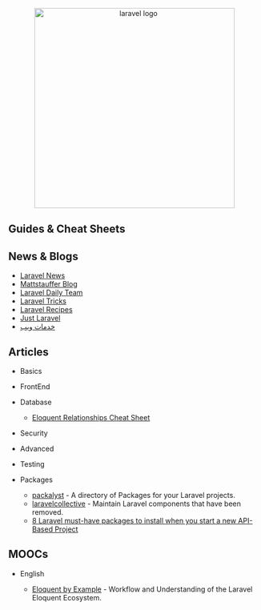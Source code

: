 <p align="center">
  <img width="400" src="https://seeklogo.com/images/L/laravel-framework-logo-C10176EC8C-seeklogo.com.png"  alt="laravel logo">
</p>

## Guides & Cheat Sheets

## News & Blogs

- [Laravel News](https://laravel-news.com/)
- [Mattstauffer Blog](https://mattstauffer.com/blog/)
- [Laravel Daily Team](http://laraveldaily.com/blog/)
- [Laravel Tricks](https://laravel-tricks.com/)
- [Laravel Recipes](http://laravel-recipes.com/)
- [Just Laravel](http://justlaravel.com/)
- [خدمات ويب](https://5dmat-web.com/)

## Articles

- Basics

- FrontEnd

- Database

  - [Eloquent Relationships Cheat Sheet](https://hackernoon.com/eloquent-relationships-cheat-sheet-5155498c209)

- Security

- Advanced

- Testing

- Packages

  - [packalyst](https://packalyst.com/) - A directory of Packages for your Laravel projects.
  - [laravelcollective](https://laravelcollective.com/) - Maintain Laravel components that have been removed.
  - [8 Laravel must-have packages to install when you start a new API-Based Project](https://medium.com/skyshidigital/8-laravel-must-have-packages-to-install-when-you-start-a-new-api-based-project-18d690f24d0e)

## MOOCs

- English

  - [Eloquent by Example](https://eloquentbyexample.com/) - Workflow and Understanding of the Laravel Eloquent Ecosystem.
